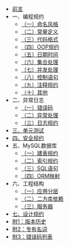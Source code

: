 * [前言](README.md)
* 一、编程规约
  - [（一）命名风格](编程规约/命名风格.md)
  - [（二）常量定义](编程规约/常量定义.md)
  - [（三）代码格式](编程规约/代码格式.md)
  - [（四）OOP规约](编程规约/OOP规约.md)
  - [（五）日期时间](编程规约/日期时间.md)
  - [（六）集合处理](编程规约/集合处理.md)
  - [（七）并发处理](编程规约/并发处理.md)
  - [（八）控制语句](编程规约/控制语句.md)
  - [（九）注释规约](编程规约/注释规约.md)
  - [（十）其他](编程规约/其他.md)
* 二、异常日志
  - [（一）错误码](异常日志/错误码.md)
  - [（二）异常处理](异常日志/异常处理.md)
  - [（三）日志规约](异常日志/日志规约.md)
* [三、单元测试](单元测试.md)
* [四、安全规约](安全规约.md)
* 五、MySQL数据库
  - [（一）建表规约](MySQL数据库/建表规约.md)
  - [（二）索引规约](MySQL数据库/索引规约.md)
  - [（三）SQL语句](MySQL数据库/SQL语句.md)
  - [（四）ORM映射](MySQL数据库/ORM映射.md)
* 六、工程结构
  - [（一）应用分层](工程结构/应用分层.md)
  - [（二）二方库依赖](工程结构/二方库依赖.md)
  - [（三）服务器](工程结构/服务器.md)
* [七、设计规约](设计规约.md)
* [附1：版本历史 ](版本历史.md)
* [附2：专有名词 ](专有名词解释.md)
* [附3：错误码列表 ](错误码列表.md)